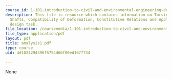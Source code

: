 ```yaml
---
course_id: 1-101-introduction-to-civil-and-environmental-engineering-design-i-fall-2006
description: This file is resource which contains information on Torsion of Circular
  Shafts, Compatibility of Deformation, Constitutive Relations and Application to
  design task.
file_location: /coursemedia/1-101-introduction-to-civil-and-environmental-engineering-design-i-fall-2006/4d1024294396f5754d66f00ed107f734_analysis1.pdf
file_type: application/pdf
layout: pdf
title: analysis1.pdf
type: course
uid: 4d1024294396f5754d66f00ed107f734

---
```

None